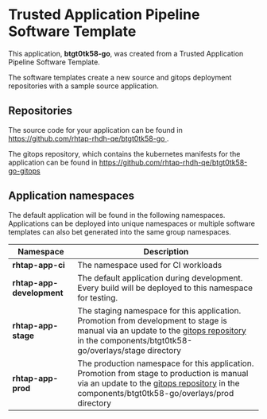 # Trusted Application Pipeline Software Template

This application, **btgt0tk58-go**, was created from a Trusted Application Pipeline Software Template.

The software templates create a new source and gitops deployment repositories with a sample source application. 

## Repositories

The source code for your application can be found in [https://github.com/rhtap-rhdh-qe/btgt0tk58-go ](https://github.com/rhtap-rhdh-qe/btgt0tk58-go ).
 
The gitops repository, which contains the kubernetes manifests for the application can be found in 
[https://github.com/rhtap-rhdh-qe/btgt0tk58-go-gitops ](https://github.com/rhtap-rhdh-qe/btgt0tk58-go-gitops ) 

## Application namespaces 

The default application will be found in the following namespaces. Applications can be deployed into unique namespaces or multiple software templates can also bet generated into the same group namespaces.  

|  Namespace   |  Description   |  
| -------- | -------- |
| **rhtap-app-ci** | The namespace used for CI workloads |
| **rhtap-app-development** | The default application during development. Every build will be deployed to this namespace for testing. |
| **rhtap-app-stage** | The staging namespace for this application. Promotion from development to stage is manual via an update to the [gitops repository](https://github.com/rhtap-rhdh-qe/btgt0tk58-go-gitops ) in the components/btgt0tk58-go/overlays/stage directory |
| **rhtap-app-prod** | The production namespace for this application. Promotion from stage to production is manual via an update to the [gitops repository](https://github.com/rhtap-rhdh-qe/btgt0tk58-go-gitops ) in the components/btgt0tk58-go/overlays/prod directory |